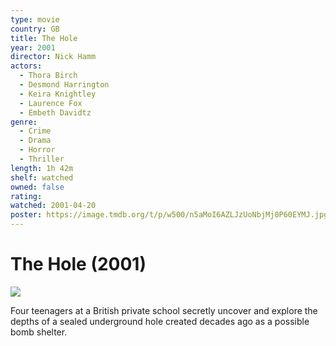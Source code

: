 ```yaml
---
type: movie
country: GB
title: The Hole
year: 2001
director: Nick Hamm
actors:
  - Thora Birch
  - Desmond Harrington
  - Keira Knightley
  - Laurence Fox
  - Embeth Davidtz
genre:
  - Crime
  - Drama
  - Horror
  - Thriller
length: 1h 42m
shelf: watched
owned: false
rating:
watched: 2001-04-20
poster: https://image.tmdb.org/t/p/w500/n5aMoI6AZLJzUoNbjMj0P60EYMJ.jpg
---
```


# The Hole (2001)

![](https://image.tmdb.org/t/p/w500/n5aMoI6AZLJzUoNbjMj0P60EYMJ.jpg)

Four teenagers at a British private school secretly uncover and explore the depths of a sealed underground hole created decades ago as a possible bomb shelter.
